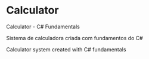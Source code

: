 # Calculator

Calculator - C# Fundamentals


Sistema de calculadora criada com fundamentos do C#

Calculator system created with C# fundamentals
